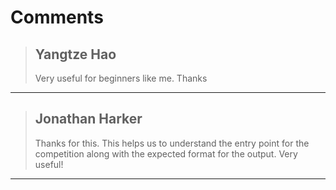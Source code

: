 # Comments 

> ## Yangtze Hao
> 
> Very useful for beginners like me. Thanks
> 
> 
> 


---

> ## Jonathan Harker
> 
> Thanks for this. This helps us to understand the entry point for the competition along with the expected format for the output. Very useful!
> 
> 
> 


---

